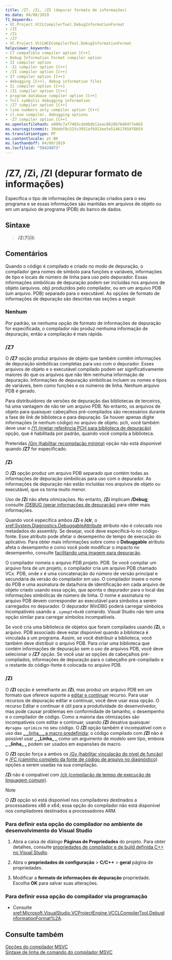 ```yaml
---
title: /Z7, /Zi, /ZI (depurar formato de informações)
ms.date: 04/08/2019
f1_keywords:
- VC.Project.VCCLCompilerTool.DebugInformationFormat
- /ZI
- /Zi
- /Z7
- VC.Project.VCCLWCECompilerTool.DebugInformationFormat
helpviewer_keywords:
- C7 compatible compiler option [C++]
- Debug Information Format compiler option
- ZI compiler option
- -Zi compiler option [C++]
- /ZI compiler option [C++]
- Z7 compiler option [C++]
- debugging [C++], debug information files
- Zi compiler option [C++]
- /Zi compiler option [C++]
- program database compiler option [C++]
- full symbolic debugging information
- /Z7 compiler option [C++]
- line numbers only compiler option [C++]
- cl.exe compiler, debugging options
- -Z7 compiler option [C++]
ms.openlocfilehash: e809c7af7465cde98db11eac8628b76d04f7e8b5
ms.sourcegitcommit: 39debf8c525c3951af6913ee5e514617658f8859
ms.translationtype: MT
ms.contentlocale: pt-BR
ms.lasthandoff: 04/09/2019
ms.locfileid: "59424073"
---
```

# <a name="z7-zi-zi-debug-information-format"></a>/Z7, /Zi, /ZI (depurar formato de informações)

Especifica o tipo de informações de depuração criados para o seu programa e se essas informações são mantidas em arquivos de objeto ou em um arquivo de programa (PDB) do banco de dados.

## <a name="syntax"></a>Sintaxe

> **/Z**{**7**|**i**|**I**}

## <a name="remarks"></a>Comentários

Quando o código é compilado e criado no modo de depuração, o compilador gera nomes de símbolo para funções e variáveis, informações de tipo e locais de número de linha para uso pelo depurador. Essas informações simbólicas de depuração podem ser incluídas nos arquivos de objeto (arquivos. obj) produzidos pelo compilador, ou em um arquivo PDB (um arquivo. PDB) separado para o executável.  As opções de formato de informações de depuração são descritas nas seções a seguir.

### <a name="none"></a>Nenhum

Por padrão, se nenhuma opção de formato de informações de depuração for especificada, o compilador não produz nenhuma informação de depuração, então a compilação é mais rápida.

### <a name="z7"></a>/Z7

O **/Z7** opção produz arquivos de objeto que também contêm informações de depuração simbólicas completas para uso com o depurador. Esses arquivos de objeto e o executável compilado podem ser significativamente maiores do que os arquivos que não têm nenhuma informação de depuração. Informações de depuração simbólicas incluem os nomes e tipos de variáveis, bem como funções e os números de linha. Nenhum arquivo PDB é gerado.

Para distribuidores de versões de depuração das bibliotecas de terceiros, há uma vantagem de não ter um arquivo PDB. No entanto, os arquivos de objeto para quaisquer cabeçalhos pré-compilados são necessários durante a fase de link de biblioteca e para depuração. Se houver apenas digite informações (e nenhum código) no arquivo de objeto. pch, você também deve usar o [/Yl (injetar referência PCH para biblioteca de depuração)](yl-inject-pch-reference-for-debug-library.md) opção, que é habilitada por padrão, quando você compila a biblioteca.

Preteridas [/Gm (habilitar recompilação mínima)](gm-enable-minimal-rebuild.md) opção não está disponível quando **/Z7** for especificado.

### <a name="zi"></a>/Zi

O **/Zi** opção produz um arquivo PDB separado que contém todas as informações de depuração simbólicas para uso com o depurador. As informações de depuração não estão incluídas nos arquivos de objeto ou executável, que os torna muito menor.

Uso de **/Zi** não afeta otimizações. No entanto, **/Zi** implicam **/Debug**; consulte [/DEBUG (gerar informações de depuração)](debug-generate-debug-info.md) para obter mais informações.

Quando você especifica ambos **/Zi** e **/clr**, o <xref:System.Diagnostics.DebuggableAttribute> atributo não é colocado nos metadados do assembly. Se desejar, você deve especificá-lo no código-fonte. Esse atributo pode afetar o desempenho de tempo de execução do aplicativo. Para obter mais informações sobre como o **Debuggable** atributo afeta o desempenho e como você pode modificar o impacto no desempenho, consulte [facilitando uma imagem para depuração](/dotnet/framework/debug-trace-profile/making-an-image-easier-to-debug).

O compilador nomeia o arquivo PDB *projeto*. PDB. Se você compilar um arquivo fora de um projeto, o compilador cria um arquivo PDB chamado VC*x*. PDB, onde *x* é uma concatenação do número de versão principal e secundária da versão do compilador em uso. O compilador insere o nome do PDB e uma assinatura de data/hora de identificação em cada arquivo de objeto criado usando essa opção, que aponta o depurador para o local das informações simbólicas de número de linha. O nome e assinatura no arquivo PDB devem corresponder ao executável para símbolos a serem carregados no depurador. O depurador WinDBG poderá carregar símbolos incompatíveis usando a `.symopt+0x40` comando. Visual Studio não tem uma opção similar para carregar símbolos incompatíveis.

Se você cria uma biblioteca de objetos que foram compilados usando **/Zi**, o arquivo. PDB associado deve estar disponível quando a biblioteca é vinculada a um programa. Assim, se você distribuir a biblioteca, você também deve distribuir o arquivo PDB. Para criar uma biblioteca que contém informações de depuração sem o uso de arquivos PDB, você deve selecionar o **/Z7** opção. Se você usar as opções de cabeçalhos pré-compilados, informações de depuração para o cabeçalho pré-compilado e o restante do código-fonte é colocada no arquivo PDB.

### <a name="zi"></a>/ZI

O **/ZI** opção é semelhante ao **/Zi**, mas produz um arquivo PDB em um formato que oferece suporte a [editar e continuar](/visualstudio/debugger/edit-and-continue-visual-cpp) recurso. Para usar recursos de depuração editar e continuar, você deve usar essa opção. O recurso Editar e continuar é útil para a produtividade do desenvolvedor, mas pode causar problemas em conformidade de tamanho, o desempenho e o compilador de código. Como a maioria das otimizações são incompatíveis com editar e continuar, usando **/ZI** desativa quaisquer `#pragma optimize` no seu código. O **/ZI** opção também é incompatível com o uso das [ &#95; &#95;linha&#95; &#95; a macro predefinida](../../preprocessor/predefined-macros.md); o código compilado com **/ZI** não é possível usar **&#95; &#95;Linha&#95; &#95;** como um argumento de modelo sem tipo, embora **&#95; &#95;linha&#95; &#95;** podem ser usados em expansões de macro.

O **/ZI** opção força a ambos os [/Gy (habilitar vinculação do nível de função)](gy-enable-function-level-linking.md) e [/FC (caminho completo da fonte de código de arquivo no diagnóstico)](fc-full-path-of-source-code-file-in-diagnostics.md) opções a serem usadas na sua compilação.

**/Zi** não é compatível com [/clr (compilação de tempo de execução de linguagem comum)](clr-common-language-runtime-compilation.md).

> [!NOTE]
> O **/ZI** opção só está disponível nos compiladores destinados a processadores x86 e x64; essa opção do compilador não está disponível nos compiladores destinados a processadores ARM.

### <a name="to-set-this-compiler-option-in-the-visual-studio-development-environment"></a>Para definir esta opção do compilador no ambiente de desenvolvimento do Visual Studio

1. Abra a caixa de diálogo **Páginas de Propriedades** do projeto. Para obter detalhes, consulte [propriedades de compilador e de build definida C++ no Visual Studio](../working-with-project-properties.md).

1. Abra o **propriedades de configuração** > **C/C++** > **geral** página de propriedades.

1. Modificar a **formato de informações de depuração** propriedade. Escolha **OK** para salvar suas alterações.

### <a name="to-set-this-compiler-option-programmatically"></a>Para definir essa opção do compilador via programação

- Consulte <xref:Microsoft.VisualStudio.VCProjectEngine.VCCLCompilerTool.DebugInformationFormat%2A>.

## <a name="see-also"></a>Consulte também

[Opções do compilador MSVC](compiler-options.md)<br/>
[Sintaxe de linha de comando do compilador MSVC](compiler-command-line-syntax.md)

